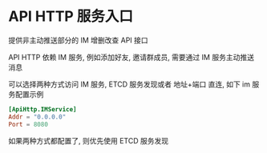 # API HTTP 服务入口

提供非主动推送部分的 IM 增删改查 API 接口

API HTTP 依赖 IM 服务, 例如添加好友, 邀请群成员, 需要通过 IM 服务主动推送消息

可以选择两种方式访问 IM 服务, ETCD 服务发现或者 地址+端口 直连, 如下 im 服务配置示例

```toml
[ApiHttp.IMService]
Addr = "0.0.0.0"
Port = 8080
```

如果两种方式都配置了, 则优先使用 ETCD 服务发现